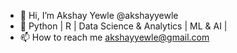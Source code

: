 - 👋 Hi, I’m Akshay Yewle @akshayyewle
- 👀 Python | R | Data Science & Analytics | ML & AI | 
- 📫 How to reach me akshayyewle@gmail.com

<!---
akshayyewle/akshayyewle is a ✨ special ✨ repository because its `README.md` (this file) appears on your GitHub profile.
You can click the Preview link to take a look at your changes.
--->
